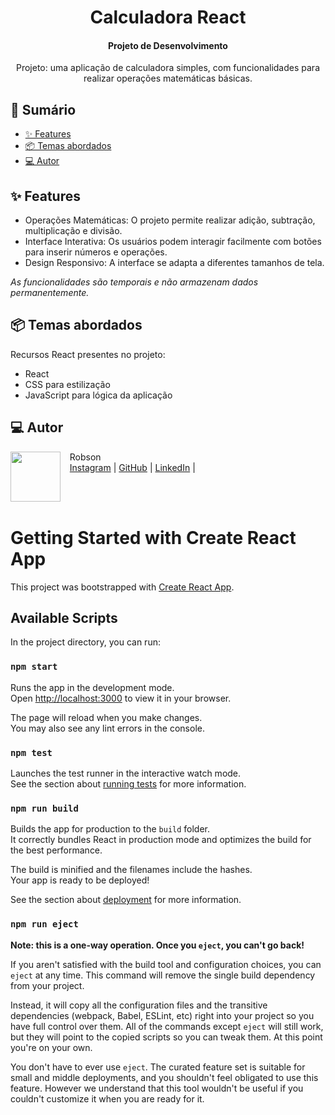 <h1 align="center">Calculadora React</h1>
<h4 align="center">Projeto de Desenvolvimento</h4>

<p align="center">
  Projeto: uma aplicação de calculadora simples, com funcionalidades para realizar operações matemáticas básicas.</p>


## 📎 Sumário

- [✨ Features](#features)
- [📦 Temas abordados](#topics)
- [💻 Autor](#author)

<h2 id="features">✨ Features</h2>

- Operações Matemáticas: O projeto permite realizar adição, subtração, multiplicação e divisão.
- Interface Interativa: Os usuários podem interagir facilmente com botões para inserir números e operações.
- Design Responsivo: A interface se adapta a diferentes tamanhos de tela.

*As funcionalidades são temporais e não armazenam dados permanentemente.*

<h2 id="topics">📦 Temas abordados</h2>

Recursos React presentes no projeto:

- React
- CSS para estilização
- JavaScript para lógica da aplicação

<h2 id="author">💻 Autor</h2>
<p>
    <img align=left margin=10 width=80 src="https://avatars.githubusercontent.com/u/101983677?v=4"/>
    <p>&nbsp&nbsp&nbspRobson<br>
    &nbsp&nbsp&nbsp<a href="http://instagram.com/programi_">Instagram</a>&nbsp;|&nbsp;<a href="https://github.com/Cyber-L4b">GitHub</a>&nbsp;|&nbsp;<a href="https://www.linkedin.com/in/robson-gabriel-b8a200226/">LinkedIn</a>&nbsp;|&nbsp;</p>
</p>
<br/><br/>
<p>

# Getting Started with Create React App

This project was bootstrapped with [Create React App](https://github.com/facebook/create-react-app).

## Available Scripts

In the project directory, you can run:

### `npm start`

Runs the app in the development mode.\
Open [http://localhost:3000](http://localhost:3000) to view it in your browser.

The page will reload when you make changes.\
You may also see any lint errors in the console.

### `npm test`

Launches the test runner in the interactive watch mode.\
See the section about [running tests](https://facebook.github.io/create-react-app/docs/running-tests) for more information.

### `npm run build`

Builds the app for production to the `build` folder.\
It correctly bundles React in production mode and optimizes the build for the best performance.

The build is minified and the filenames include the hashes.\
Your app is ready to be deployed!

See the section about [deployment](https://facebook.github.io/create-react-app/docs/deployment) for more information.

### `npm run eject`

**Note: this is a one-way operation. Once you `eject`, you can't go back!**

If you aren't satisfied with the build tool and configuration choices, you can `eject` at any time. This command will remove the single build dependency from your project.

Instead, it will copy all the configuration files and the transitive dependencies (webpack, Babel, ESLint, etc) right into your project so you have full control over them. All of the commands except `eject` will still work, but they will point to the copied scripts so you can tweak them. At this point you're on your own.

You don't have to ever use `eject`. The curated feature set is suitable for small and middle deployments, and you shouldn't feel obligated to use this feature. However we understand that this tool wouldn't be useful if you couldn't customize it when you are ready for it.

